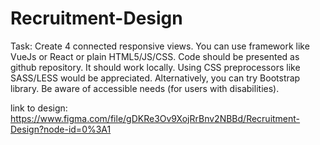 # Recruitment-Design

Task: Create 4 connected responsive views. You can use framework like VueJs or React or plain HTML5/JS/CSS. Code should be presented as github repository. It should work locally. Using CSS preprocessors like SASS/LESS would be appreciated. Alternatively, you can try Bootstrap library. Be aware of accessible needs (for users with disabilities). 

link to design: https://www.figma.com/file/gDKRe3Ov9XojRrBnv2NBBd/Recruitment-Design?node-id=0%3A1


